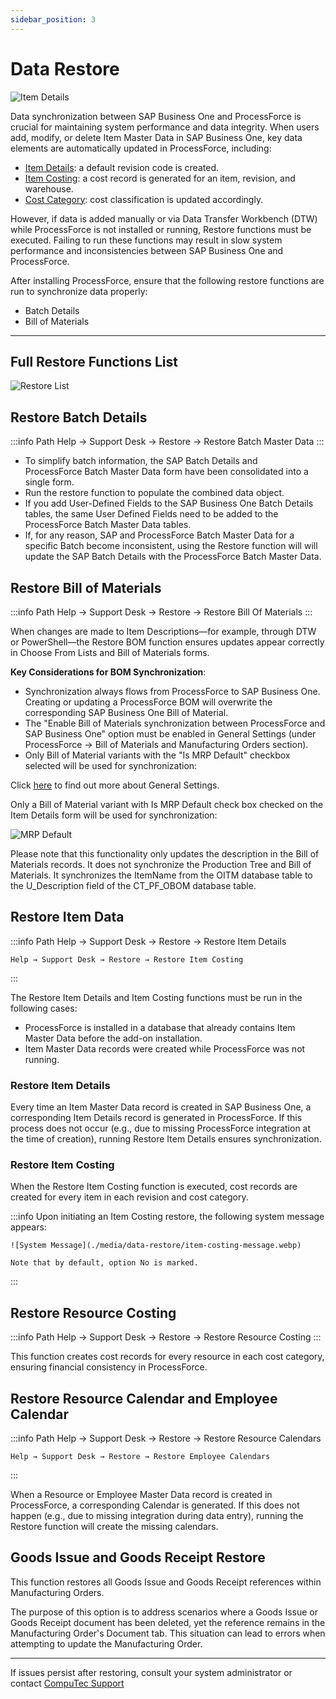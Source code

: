 ```yaml
---
sidebar_position: 3
---
```


# Data Restore

![Item Details](./media/data-restore/item-master-data-costing.webp)

Data synchronization between SAP Business One and ProcessForce is crucial for maintaining system performance and data integrity. When users add, modify, or delete Item Master Data in SAP Business One, key data elements are automatically updated in ProcessForce, including:

- [Item Details](../item-details/overview.md): a default revision code is created.
- [Item Costing](../costing-material-and-resources/item-costing/overview.md): a cost record is generated for an item, revision, and warehouse.
- [Cost Category](../costing-material-and-resources/configuration/overview.md): cost classification is updated accordingly.

However, if data is added manually or via Data Transfer Workbench (DTW) while ProcessForce is not installed or running, Restore functions must be executed. Failing to run these functions may result in slow system performance and inconsistencies between SAP Business One and ProcessForce.

After installing ProcessForce, ensure that the following restore functions are run to synchronize data properly:

- Batch Details
- Bill of Materials

---

## Full Restore Functions List

![Restore List](./media/data-restore/restore-list.webp)

## Restore Batch Details

:::info Path
    Help → Support Desk → Restore → Restore Batch Master Data
:::

- To simplify batch information, the SAP Batch Details and ProcessForce Batch Master Data form have been consolidated into a single form.
- Run the restore function to populate the combined data object.
- If you add User-Defined Fields to the SAP Business One Batch Details tables, the same User Defined Fields need to be added to the ProcessForce Batch Master Data tables.
- If, for any reason, SAP and ProcessForce Batch Master Data for a specific Batch become inconsistent, using the Restore function will will update the SAP Batch Details with the ProcessForce Batch Master Data.

## Restore Bill of Materials

:::info Path
    Help → Support Desk → Restore → Restore Bill Of Materials
:::

When changes are made to Item Descriptions—for example, through DTW or PowerShell—the Restore BOM function ensures updates appear correctly in Choose From Lists and Bill of Materials forms.

**Key Considerations for BOM Synchronization**:

- Synchronization always flows from ProcessForce to SAP Business One. Creating or updating a ProcessForce BOM will overwrite the corresponding SAP Business One Bill of Material.
- The "Enable Bill of Materials synchronization between ProcessForce and SAP Business One" option must be enabled in General Settings (under ProcessForce → Bill of Materials and Manufacturing Orders section).
- Only Bill of Material variants with the "Is MRP Default" checkbox selected will be used for synchronization:

Click [here](../system-initialization/general-settings/overview.md) to find out more about General Settings.

Only a Bill of Material variant with Is MRP Default check box checked on the Item Details form will be used for synchronization:

![MRP Default](./media/data-restore/item-details-mrp-default.webp)

Please note that this functionality only updates the description in the Bill of Materials records. It does not synchronize the Production Tree and Bill of Materials. It synchronizes the ItemName from the OITM database table to the U_Description field of the CT_PF_OBOM database table.

## Restore Item Data

:::info Path
    Help → Support Desk → Restore → Restore Item Details

    Help → Support Desk → Restore → Restore Item Costing
:::

The Restore Item Details and Item Costing functions must be run in the following cases:

- ProcessForce is installed in a database that already contains Item Master Data before the add-on installation.
- Item Master Data records were created while ProcessForce was not running.

### Restore Item Details

Every time an Item Master Data record is created in SAP Business One, a corresponding Item Details record is generated in ProcessForce. If this process does not occur (e.g., due to missing ProcessForce integration at the time of creation), running Restore Item Details ensures synchronization.

### Restore Item Costing

When the Restore Item Costing function is executed, cost records are created for every item in each revision and cost category.

:::info
    Upon initiating an Item Costing restore, the following system message appears:

    ![System Message](./media/data-restore/item-costing-message.webp)

    Note that by default, option No is marked.
:::

## Restore Resource Costing

:::info Path
    Help → Support Desk → Restore → Restore Resource Costing
:::

This function creates cost records for every resource in each cost category, ensuring financial consistency in ProcessForce.

## Restore Resource Calendar and Employee Calendar

:::info Path
    Help → Support Desk → Restore → Restore Resource Calendars

    Help → Support Desk → Restore → Restore Employee Calendars
:::

When a Resource or Employee Master Data record is created in ProcessForce, a corresponding Calendar is generated. If this does not happen (e.g., due to missing integration during data entry), running the Restore function will create the missing calendars.

## Goods Issue and Goods Receipt Restore

This function restores all Goods Issue and Goods Receipt references within Manufacturing Orders.

The purpose of this option is to address scenarios where a Goods Issue or Goods Receipt document has been deleted, yet the reference remains in the Manufacturing Order's Document tab. This situation can lead to errors when attempting to update the Manufacturing Order.

---

If issues persist after restoring, consult your system administrator or contact [CompuTec Support](https://support.computec.pl)
